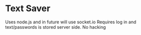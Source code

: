 # Text Saver

Uses node.js and in future will use socket.io
Requires log in and text/passwords is stored server side. No hacking
